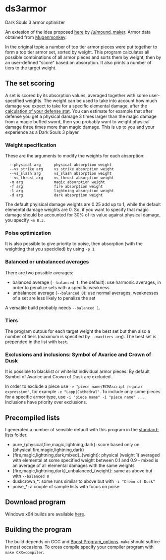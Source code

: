 # ds3armor
Dark Souls 3 armor optimizer

An extesion of the idea proposed [here](https://www.reddit.com/r/darksouls3/comments/682wel/the_best_armor_combinations_based_on_absorption/) by [/u/mound_maker](https://www.reddit.com/user/mound_maker). Armor data obtained from [Mugenmonkey](https://mugenmonkey.com/).

In the original topic a number of top tier armor pieces were put together to form a top tier armor set, sorted by weight. This program calculates all possible combinations of all armor pieces and sorts them by weight, then by an user-defined "score" based on absorption. It also prints a number of tiers to the target weight.

## The set scoring
A set is scored by its absorption values, averaged together with some user-specified weights. The weight can be used to take into account how much damage you expect to take for a specific elemental damage, after the [calculation of your defense stat](https://www.reddit.com/r/darksouls3/comments/4f8yy8/how_defense_and_absorption_really_work/). You can estimate for example that after defense you get a physical damage 3 times larger than the magic damage from a magic buffed sword, then you probably want to weight physical damage three times more than magic damage. This is up to you and your experience as a Dark Souls 3 player.

### Weight specification

These are the arguments to modify the weights for each absorption:
```
  --physical arg      physical absorption weight
  --vs_strike arg     vs_strike absorption weight
  --vs_slash arg      vs_slash absorption weight
  --vs_thrust arg     vs_thrust absorption weight
  -m arg              magic absorption weight
  -f arg              fire absorption weight 
  -l arg              lightning absorption weight
  -d arg              dark absorption weight
```

The default phyisical damage weights are 0.25 add up to 1, while the default elemental damage weights are 0. So, if you want to specify that magic damage should be accounted for 30% of its value against physical damage, you specify `-m 0.3`.

### Poise optimization

It is also possible to give priority to poise, then absorption (with the weighting that you specidied) by using `-p 1`.

### Balanced or unbalanced averages

There are two possible averages:

* balanced average (`--balanced 1`, the default): use harmonic averages, in order to penalize sets with a specific weakness
* unbalanced average (`--balanced 0`): use normal averages, weaknesses of a set are less likely to penalize the set

A versatile build probably needs `--balanced 1`.

### Tiers

The program outpus for each target weight the best set but then also a number of tiers (maximum is specified by `--maxtiers arg`). The best set is prepended in the list with `best`.

### Exclusions and inclusions: Symbol of Avarice and Crown of Dusk

It is possible to blacklist or whitelist individual armor pieces. By default Symbol of Avarice and Crown of Dusk are excluded.

In order to exclude a piece use `-e "piece name/ECMAscript regular expression"`, for example `-e "Lapp|Cathedral"`. To include only some pieces for a specific armor type, use `-i "piece name" -i "piece name" ...`. Inclusions have priority over exclusions.

## Precompiled lists

I generated a number of sensible default with this program in the [standard-lists](https://github.com/pisto/ds3armor/tree/master/standard-lists) folder.

* pure\_{physical,fire,magic,lightning,dark}: score based only on {physical,fire,magic,lightning,dark}
* {fire,magic,lightning,dark,mixed}\_{weight}: physical (weight 1) averaged with elemental at some specified weight between 0.1 and 0.9 - mixed is an average of all elemental damages with the same weights
* {fire,magic,lightning,dark}\_unbalanced\_{weight}: same as above but with `--balanced 0`
* duskcrown\_\*: some runs similar to above but with `-i "Crown of Dusk"`
* poise\_\*: a couple of sample lists with focus on poise

## Download program
Windows x64 builds are available [here](https://github.com/pisto/ds3armor/releases).

## Building the program
The build depends on GCC and [Boost.Program_options](http://www.boost.org/doc/libs/1_64_0/doc/html/program_options.html). `make` should suffice in most occasions. To cross compile specify your compiler program with `make CXX=compiler`.
